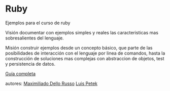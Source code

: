 Ruby
====

Ejemplos para el curso de ruby


Visión
documentar con ejemplos simples y reales las caracteristicas mas
sobresalientes del lenguaje.

Misión
construir ejemplos desde un concepto básico, que parte de las
posibilidades de interacción con el lenguaje por linea de comandos,
hasta la construcción de soluciones mas complejas con abstraccion de
objetos, test y persistencia de datos.

[Guía completa](http://lmpetek.github.io/ruby/)
	
autores: [Maximiliado Dello Russo](ar.linkedin.com/in/maxidr/)
		[Luis Petek](ar.linkedin.com/in/lmpetek/)